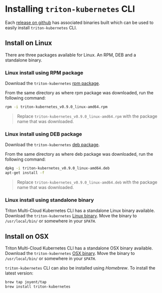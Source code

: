 # Installing `triton-kubernetes` CLI

Each [release on github](https://github.com/joyent/triton-kubernetes/releases) has associated binaries built which can be used to easily install `triton-kubernetes` CLI.

## Install on Linux

There are three packages available for Linux. An RPM, DEB and a standalone binary.

### Linux install using RPM package

Download the `triton-kubernetes` [rpm package](https://github.com/joyent/triton-kubernetes/releases).

From the same directory as where rpm package was downloaded, run the following command:

```bash
rpm -i triton-kubernetes_v0.9.0_linux-amd64.rpm
```

> Replace `triton-kubernetes_v0.9.0_linux-amd64.rpm` with the package name that was downloaded.

### Linux install using DEB package

Download the `triton-kubernetes` [deb package](https://github.com/joyent/triton-kubernetes/releases).

From the same directory as where deb package was downloaded, run the following command:

```bash
dpkg -i triton-kubernetes_v0.9.0_linux-amd64.deb
apt-get install -f
```

> Replace `triton-kubernetes_v0.9.0_linux-amd64.deb` with the package name that was downloaded.

### Linux install using standalone binary

Triton Multi-Cloud Kubernetes CLI has a standalone Linux binary available.
Download the `triton-kubernetes` [Linux binary](https://github.com/joyent/triton-kubernetes/releases).
Move the binary to `/usr/local/bin/` or somewhere in your `$PATH`.

## Install on OSX

Triton Multi-Cloud Kubernetes CLI has a standalone OSX binary available.
Download the `triton-kubernetes` [OSX binary](https://github.com/joyent/triton-kubernetes/releases).
Move the binary to `/usr/local/bin/` or somewhere in your `$PATH`.

`triton-kubernetes` CLI can also be installed using _Homebrew_.
To install the latest version:

```bash
brew tap joyent/tap
brew install triton-kubernetes
```
